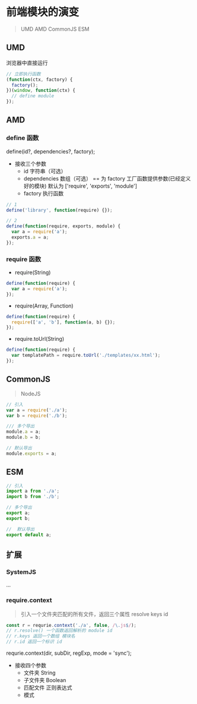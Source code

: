 # 前端模块的演变

> UMD AMD CommonJS ESM

## UMD

浏览器中直接运行

```js
// 立即执行函数
(function(ctx, factory) {
  factory();
})(window, function(ctx) {
  // define module
});
```

## AMD

### define 函数

define(id?, dependencies?, factory);

- 接收三个参数
  - id 字符串（可选）
  - dependencies 数组（可选） == 为 factory 工厂函数提供参数(已经定义好的模块) 默认为 ['require', 'exports', 'module']
  - factory 执行函数

```js
// 1
define('library', function(require) {});

// 2
define(function(require, exports, module) {
  var a = require('a');
  exports.a = a;
});
```

### require 函数

- require(String)

```js
define(function(require) {
  var a = require('a');
});
```

- require(Array, Function)

```js
define(function(require) {
  require(['a', 'b'], function(a, b) {});
});
```

- require.toUrl(String)

```js
define(function(require) {
  var templatePath = require.toUrl('./templates/xx.html');
});
```

## CommonJS

> NodeJS

```js
// 引入
var a = require('./a');
var b = require('./b');

/// 多个导出
module.a = a;
module.b = b;

// 默认导出
module.exports = a;
```

## ESM

```js
// 引入
import a from './a';
import b from './b';

// 多个导出
export a;
export b;

//  默认导出
export default a;
```

## 扩展

### SystemJS

...

### require.context

> 引入一个文件夹匹配的所有文件，返回三个属性 resolve keys id

```js
const r = requrie.context('./a', false, /\.js$/);
// r.resolve() 一个函数返回解析的 module id
// r.keys 返回一个数组 模块名
// r.id 返回一个标识 id
```

requrie.context(dir, subDir, regExp, mode = 'sync');

- 接收四个参数
  - 文件夹 String
  - 子文件夹 Boolean
  - 匹配文件 正则表达式
  - 模式
